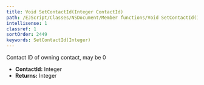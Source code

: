 ```yaml
---
title: Void SetContactId(Integer ContactId)
path: /EJScript/Classes/NSDocument/Member functions/Void SetContactId(Integer p_0)
intellisense: 1
classref: 1
sortOrder: 2449
keywords: SetContactId(Integer)
---
```



Contact ID of owning contact, may be 0



* **ContactId:** Integer
* **Returns:** Integer


